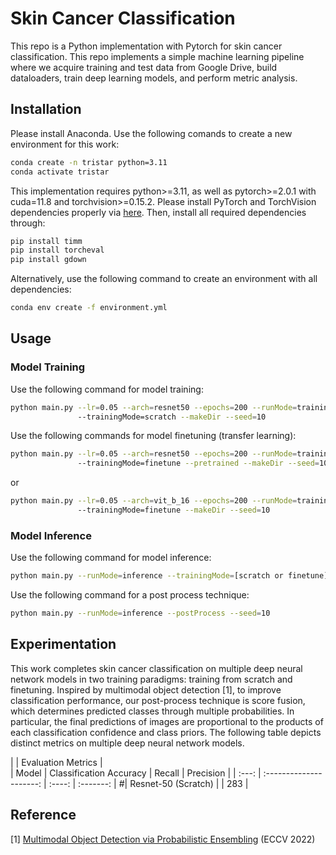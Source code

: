 # Skin Cancer Classification

This repo is a Python implementation with Pytorch for skin cancer classification. This repo implements a simple machine learning pipeline where we acquire training and test data from Google Drive, build dataloaders, train deep learning models, and perform metric analysis.

## Installation

Please install Anaconda. Use the following comands to create a new environment for this work:

```bash
conda create -n tristar python=3.11
conda activate tristar
```

This implementation requires python>=3.11, as well as pytorch>=2.0.1 with cuda=11.8 and torchvision>=0.15.2. Please install PyTorch and TorchVision dependencies properly via [here](https://pytorch.org/get-started/locally/). Then, install all required dependencies through:

```bash
pip install timm
pip install torcheval
pip install gdown
```

Alternatively, use the following command to create an environment with all dependencies:

```bash
conda env create -f environment.yml
```

## Usage

### Model Training
Use the following command for model training:

```bash
python main.py --lr=0.05 --arch=resnet50 --epochs=200 --runMode=training 
               --trainingMode=scratch --makeDir --seed=10
```

Use the following commands for model finetuning (transfer learning):

```bash
python main.py --lr=0.05 --arch=resnet50 --epochs=200 --runMode=training
               --trainingMode=finetune --pretrained --makeDir --seed=10
```

or 

```bash
python main.py --lr=0.05 --arch=vit_b_16 --epochs=200 --runMode=training
               --trainingMode=finetune --makeDir --seed=10
```

### Model Inference
Use the following command for model inference:

```bash
python main.py --runMode=inference --trainingMode=[scratch or finetune] --seed=10
```

Use the following command for a post process technique:

```bash
python main.py --runMode=inference --postProcess --seed=10
```

## Experimentation

This work completes skin cancer classification on multiple deep neural network models in two training paradigms: training from scratch and finetuning. Inspired by multimodal object detection [1], to improve classification performance, our post-process technique is score fusion, which determines predicted classes through multiple probabilities. In particular, the final predictions of images are proportional to the products of each classification confidence and class priors. The following table depicts distinct metrics on multiple deep neural network models.

|       |               Evaluation Metrics             |         
| Model | Classification Accuracy | Recall | Precision |
| :---: | :---------------------: | :----: | :-------: |
#| Resnet-50 (Scratch) |    | 283   |



## Reference

[1] [Multimodal Object Detection via Probabilistic Ensembling](https://arxiv.org/pdf/2104.02904) (ECCV 2022)


